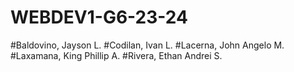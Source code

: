 # WEBDEV1-G6-23-24
#Baldovino, Jayson L.
#Codilan, Ivan L.
#Lacerna, John Angelo M.
#Laxamana, King Phillip A.
#Rivera, Ethan Andrei S.
